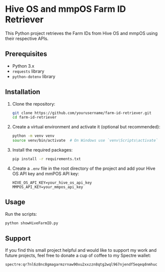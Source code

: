 # Hive OS and mmpOS Farm ID Retriever

This Python project retrieves the Farm IDs from Hive OS and mmpOS using their respective APIs.

## Prerequisites

- Python 3.x
- `requests` library
- `python-dotenv` library

## Installation

1. Clone the repository:
    ```sh
    git clone https://github.com/yourusername/farm-id-retriever.git
    cd farm-id-retriever
    ```

2. Create a virtual environment and activate it (optional but recommended):
    ```sh
    python -m venv venv
    source venv/bin/activate  # On Windows use `venv\Scripts\activate`
    ```

3. Install the required packages:
    ```sh
    pip install -r requirements.txt
    ```

4. Create a `.env` file in the root directory of the project and add your Hive OS API key and mmPOS API key:
    ```
    HIVE_OS_API_KEY=your_hive_os_api_key
    MMPOS_API_KEY=your_mmpos_api_key
    ```

## Usage

Run the scripts:
```sh
python showHiveFarmID.py
```

## Support
  If you find this small project helpful and would like to support my work and future projects, feel free to donate a cup of coffee to my Spectre wallet:
  ```sh
  spectre:qr7nl6z8nc8gmagarmzrnaw90xu2xxzzn8qtg2wql967njendf5eqeqdnmhuc
